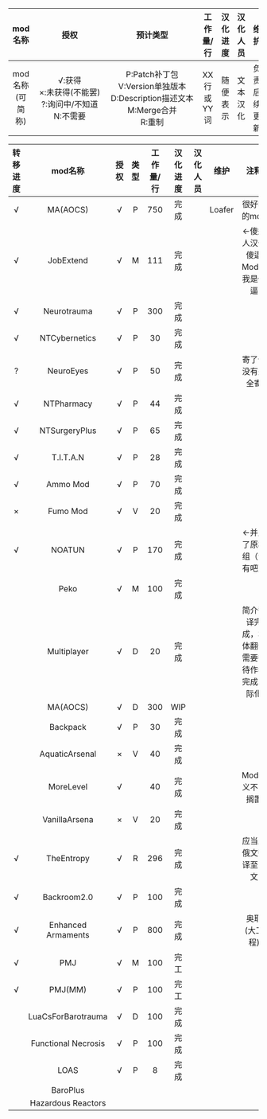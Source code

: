 |mod名称|授权|预计类型|工作量/行|汉化进度|汉化人员|维护|注释|
|:--:|:--:|:--:|:--:|:--:|:--:|:--:|:--:|
|mod名称(可简称)|<div style="width:130px">√:获得<br>×:未获得(不能罢)<br>?:询问中/不知道<br>N:不需要|<div style="width:170px">P:Patch补丁包<br>V:Version单独版本<br>D:Description描述文本<br>M:Merge合并<br>R:重制|XX行或YY词|随便表示|文本汉化|负责后续更新|你的摸鱼之言|

|转移进度|mod名称|授权|类型|工作量/行|汉化进度|汉化人员|维护|注释|
|:--:|:--:|:--:|:--:|:--:|:--:|:--:|:--:|:--:|
|√|MA(AOCS)          |√|P|750|完成 ||Loafer|很好啊的mod|
|√|JobExtend         |√|M|111|完成 |||←傻逼人汉化傻逼Mod，我是傻逼|
|√|Neurotrauma       |√|P|300|完成 ||||
|√|NTCybernetics     |√|P|30 |完成 ||||
|?|NeuroEyes         |√|P|50 |完成 |||寄了但没有完全寄|
|√|NTPharmacy        |√|P|44 |完成 ||||
|√|NTSurgeryPlus     |√|P|65 |完成 ||||
|√|T.I.T.A.N         |√|P|28 |完成 ||||
|√|Ammo Mod          |√|P|70 |完成 ||||
|×|Fumo Mod          |√|V|20 |完成 ||||
|√|NOATUN            |√|P|170|完成 |||←并入了原模组（没有吧）|
||Peko               |√|M|100|完成 ||||
||Multiplayer        |√|D|20 |完成 |||简介翻译完成，本体翻译需要等待作者完成国际化|
||MA(AOCS)           |√|D|300|WIP ||||
||Backpack           |√|P|30 |完成 ||||
||AquaticArsenal     |×|V|40 |完成 ||||
||MoreLevel          |√| |40 |完成 |||Mod意义不明 搁置|
||VanillaArsena      |×|V|20 |完成 ||||
|√|TheEntropy        |√|R|296|完成 |||应当从俄文翻译至中文|
|√|Backroom2.0       |√|P|100|完成 ||||
|√|Enhanced Armaments|√|P|800|完成 |||奥耶(大工程)|
|√|PMJ               |√|M|100|完工 ||||
|√|PMJ(MM)           |√|P|100|完工 ||||
||LuaCsForBarotrauma |√|D|100|完成||||
||Functional Necrosis|√|P|100|完成|||
||LOAS               |√|P|8  |完成||
||BaroPlus           |
||Hazardous Reactors |